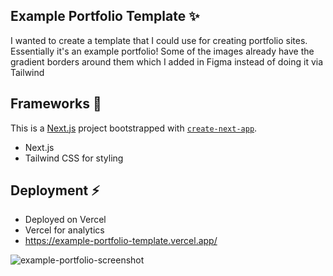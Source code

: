 
## Example Portfolio Template :sparkles:

I wanted to create a template that I could use for creating portfolio sites. Essentially it's an example portfolio! 
Some of the images already have the gradient borders around them which I added in Figma instead of doing it via Tailwind

## Frameworks :hammer:
This is a [Next.js](https://nextjs.org/) project bootstrapped with [`create-next-app`](https://github.com/vercel/next.js/tree/canary/packages/create-next-app).
- Next.js 
- Tailwind CSS for styling

## Deployment :zap:
- Deployed on Vercel
- Vercel for analytics
- https://example-portfolio-template.vercel.app/

![example-portfolio-screenshot](https://user-images.githubusercontent.com/115713394/213791000-483d129a-bf0e-4893-9558-bfadeb1d7646.png)
